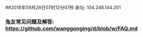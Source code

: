 ##2018年09月28日07时12分07秒 新址: 104.248.144.201
### 兔友常见问题及解答: https://github.com/wanggonging/d/blob/w/FAQ.md
